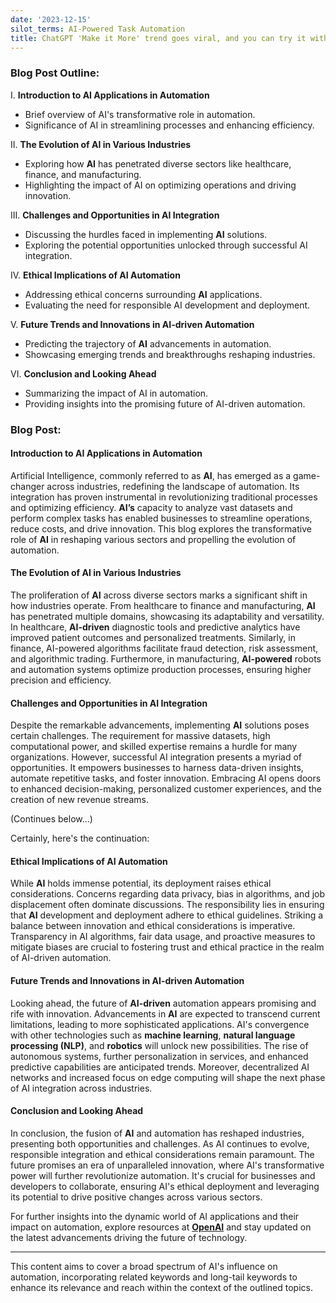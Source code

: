 ```yaml
---
date: '2023-12-15'
silot_terms: AI-Powered Task Automation
title: ChatGPT 'Make it More' trend goes viral, and you can try it with Dall-E
---
```


### Blog Post Outline:

I. **Introduction to AI Applications in Automation**
   - Brief overview of AI's transformative role in automation.
   - Significance of AI in streamlining processes and enhancing efficiency.

II. **The Evolution of AI in Various Industries**
   - Exploring how **AI** has penetrated diverse sectors like healthcare, finance, and manufacturing.
   - Highlighting the impact of AI on optimizing operations and driving innovation.

III. **Challenges and Opportunities in AI Integration**
   - Discussing the hurdles faced in implementing **AI** solutions.
   - Exploring the potential opportunities unlocked through successful AI integration.

IV. **Ethical Implications of AI Automation**
   - Addressing ethical concerns surrounding **AI** applications.
   - Evaluating the need for responsible AI development and deployment.

V. **Future Trends and Innovations in AI-driven Automation**
   - Predicting the trajectory of **AI** advancements in automation.
   - Showcasing emerging trends and breakthroughs reshaping industries.

VI. **Conclusion and Looking Ahead**
   - Summarizing the impact of AI in automation.
   - Providing insights into the promising future of AI-driven automation.

### Blog Post:

#### Introduction to AI Applications in Automation

Artificial Intelligence, commonly referred to as **AI**, has emerged as a game-changer across industries, redefining the landscape of automation. Its integration has proven instrumental in revolutionizing traditional processes and optimizing efficiency. **AI’s** capacity to analyze vast datasets and perform complex tasks has enabled businesses to streamline operations, reduce costs, and drive innovation. This blog explores the transformative role of **AI** in reshaping various sectors and propelling the evolution of automation.

#### The Evolution of AI in Various Industries

The proliferation of **AI** across diverse sectors marks a significant shift in how industries operate. From healthcare to finance and manufacturing, **AI** has penetrated multiple domains, showcasing its adaptability and versatility. In healthcare, **AI-driven** diagnostic tools and predictive analytics have improved patient outcomes and personalized treatments. Similarly, in finance, AI-powered algorithms facilitate fraud detection, risk assessment, and algorithmic trading. Furthermore, in manufacturing, **AI-powered** robots and automation systems optimize production processes, ensuring higher precision and efficiency.

#### Challenges and Opportunities in AI Integration

Despite the remarkable advancements, implementing **AI** solutions poses certain challenges. The requirement for massive datasets, high computational power, and skilled expertise remains a hurdle for many organizations. However, successful AI integration presents a myriad of opportunities. It empowers businesses to harness data-driven insights, automate repetitive tasks, and foster innovation. Embracing AI opens doors to enhanced decision-making, personalized customer experiences, and the creation of new revenue streams.

(Continues below...)


Certainly, here's the continuation:

#### Ethical Implications of AI Automation

While **AI** holds immense potential, its deployment raises ethical considerations. Concerns regarding data privacy, bias in algorithms, and job displacement often dominate discussions. The responsibility lies in ensuring that **AI** development and deployment adhere to ethical guidelines. Striking a balance between innovation and ethical considerations is imperative. Transparency in AI algorithms, fair data usage, and proactive measures to mitigate biases are crucial to fostering trust and ethical practice in the realm of AI-driven automation.

#### Future Trends and Innovations in AI-driven Automation

Looking ahead, the future of **AI-driven** automation appears promising and rife with innovation. Advancements in **AI** are expected to transcend current limitations, leading to more sophisticated applications. AI's convergence with other technologies such as **machine learning**, **natural language processing (NLP)**, and **robotics** will unlock new possibilities. The rise of autonomous systems, further personalization in services, and enhanced predictive capabilities are anticipated trends. Moreover, decentralized AI networks and increased focus on edge computing will shape the next phase of AI integration across industries.

#### Conclusion and Looking Ahead

In conclusion, the fusion of **AI** and automation has reshaped industries, presenting both opportunities and challenges. As AI continues to evolve, responsible integration and ethical considerations remain paramount. The future promises an era of unparalleled innovation, where AI's transformative power will further revolutionize automation. It's crucial for businesses and developers to collaborate, ensuring AI's ethical deployment and leveraging its potential to drive positive changes across various sectors.

For further insights into the dynamic world of AI applications and their impact on automation, explore resources at [**OpenAI**](https://example.com/openai) and stay updated on the latest advancements driving the future of technology.

---

This content aims to cover a broad spectrum of AI's influence on automation, incorporating related keywords and long-tail keywords to enhance its relevance and reach within the context of the outlined topics.